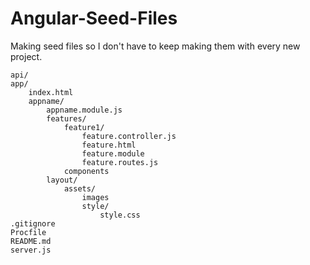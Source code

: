 # Angular-Seed-Files

Making seed files so I don't have to keep making them with every new project.

```
api/
app/
    index.html
    appname/
        appname.module.js
        features/
            feature1/
                feature.controller.js
                feature.html
                feature.module
                feature.routes.js
            components
        layout/
            assets/
                images
                style/
                    style.css
.gitignore
Procfile
README.md
server.js
```